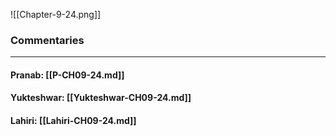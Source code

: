 ![[Chapter-9-24.png]]

### Commentaries

---

#### Pranab: [[P-CH09-24.md]]

#### Yukteshwar: [[Yukteshwar-CH09-24.md]]

#### Lahiri: [[Lahiri-CH09-24.md]]
